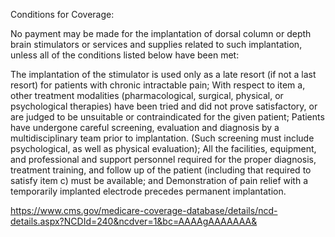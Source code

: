  Conditions for Coverage:

No payment may be made for the implantation of dorsal column or depth brain stimulators or services and supplies related to such implantation, unless all of the conditions listed below have been met:

The implantation of the stimulator is used only as a late resort (if not a last resort) for patients with chronic intractable pain;
With respect to item a, other treatment modalities (pharmacological, surgical, physical, or psychological therapies) have been tried and did not prove satisfactory, or are judged to be unsuitable or contraindicated for the given patient;
Patients have undergone careful screening, evaluation and diagnosis by a multidisciplinary team prior to implantation. (Such screening must include psychological, as well as physical evaluation);
All the facilities, equipment, and professional and support personnel required for the proper diagnosis, treatment training, and follow up of the patient (including that required to satisfy item c) must be available; and
Demonstration of pain relief with a temporarily implanted electrode precedes permanent implantation.


https://www.cms.gov/medicare-coverage-database/details/ncd-details.aspx?NCDId=240&ncdver=1&bc=AAAAgAAAAAAA&
